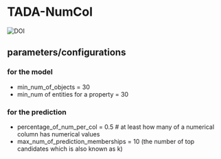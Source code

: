 # TADA-NumCol
![DOI](https://zenodo.org/badge/DOI/10.5281/zenodo.1410215.svg)

## parameters/configurations
### for the model
* min_num_of_objects = 30
* min_num of entities for a property = 30
### for the prediction
* percentage_of_num_per_col = 0.5 # at least how many of a numerical column has numerical values
* max_num_of_prediction_memberships = 10 (the number of top candidates which is also known as k)
